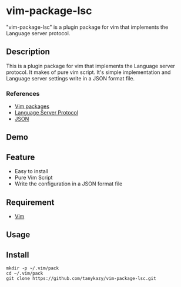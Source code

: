 # vim-package-lsc

"vim-package-lsc" is a plugin package for vim that implements the Language server protocol.


## Description
This is a plugin package for vim that implements the Language server protocol. It makes of pure vim script. It's simple implementation and Language server settings write in a JSON format file.

### References
- [Vim packages](https://vimhelp.org/repeat.txt.html#packages)
- [Language Server Protocol](https://microsoft.github.io/language-server-protocol/)
- [JSON](https://www.json.org/)


## Demo


## Feature
- Easy to install
- Pure Vim Script
- Write the configuration in a JSON format file


## Requirement
- [Vim](https://www.vim.org/)


## Usage


## Install
```
mkdir -p ~/.vim/pack
cd ~/.vim/pack
git clone https://github.com/tanykazy/vim-package-lsc.git
```

